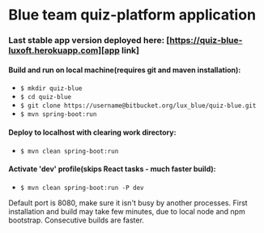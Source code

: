 # Blue team quiz-platform application

### Last stable app version deployed here: [https://quiz-blue-luxoft.herokuapp.com][app link]

#### Build and run on local machine(requires git and maven installation):
* `$ mkdir quiz-blue`  
* `$ cd quiz-blue`  
* `$ git clone https://username@bitbucket.org/lux_blue/quiz-blue.git`  
* `$ mvn spring-boot:run`

#### Deploy to localhost with clearing work directory:     
* `$ mvn clean spring-boot:run`   
#### Activate 'dev' profile(skips React tasks - much faster build):  
* `$ mvn clean spring-boot:run -P dev` 

Default port is 8080, make sure it isn't busy by another processes.  First installation and build may take few minutes, due to local node and npm bootstrap. Consecutive builds are faster. 


[app link]: https://quiz-blue-luxoft.herokuapp.com 